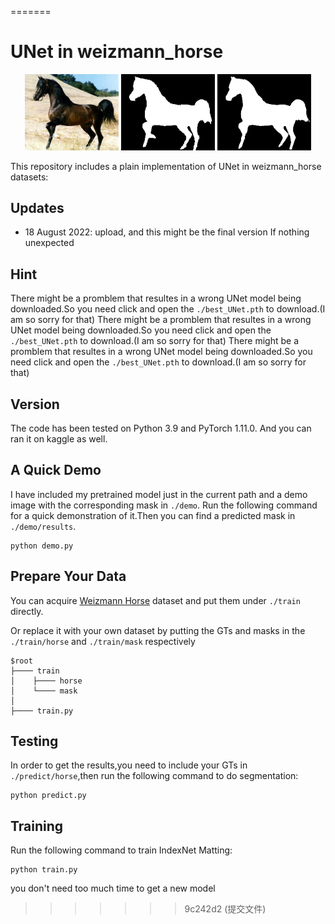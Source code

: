 =======
# UNet in weizmann_horse

<p align="center">
  <img src="figures/demo.png" width="150" title="Original Image"/> <img src="figures/demo_mask.jpg" width="150" title="GT mask"/>  <img src="figures/demo_pred.jpg" width="150" title="pred mask"/>
</p>

This repository includes a plain implementation of UNet in weizmann_horse datasets:



## Updates
- 18 August 2022: upload, and this might be the final version If nothing unexpected

## Hint
There might be a promblem that resultes in a wrong UNet model being downloaded.So you need click and open the `./best_UNet.pth` to download.(I am so sorry for that)
There might be a promblem that resultes in a wrong UNet model being downloaded.So you need click and open the `./best_UNet.pth` to download.(I am so sorry for that)
There might be a promblem that resultes in a wrong UNet model being downloaded.So you need click and open the `./best_UNet.pth` to download.(I am so sorry for that)

## Version
The code has been tested on Python 3.9 and PyTorch 1.11.0. 
And you can ran it on kaggle as well.

## A Quick Demo
I have included my pretrained model just in the current path and a demo image with the corresponding mask in `./demo`. Run the following command for a quick demonstration of it.Then you can find a predicted mask in `./demo/results`.

    python demo.py
    
## Prepare Your Data
You can acquire [Weizmann Horse](https://www.kaggle.com/datasets/ztaihong/weizmann-horse-database/metadata) dataset and put them under `./train` directly.

Or replace it with your own dataset by putting the GTs and masks in the `./train/horse` and `./train/mask` respectively

````
$root
├──── train
│    ├──── horse
│    └──── mask
│    
├──── train.py
````

## Testing
In order to get the results,you need to include your GTs in  `./predict/horse`,then run the following command to do segmentation:

    python predict.py

## Training
Run the following command to train IndexNet Matting:

    python train.py
    
you don't need too much time to get a new model
>>>>>>> 9c242d2 (提交文件)

